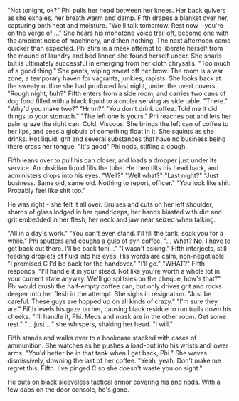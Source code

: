 "Not tonight, ok?" 
Phi pulls her head between her knees. Her back quivers as she exhales, her breath warm and damp. Fifth drapes a blanket over her, capturing both heat and moisture. 
"We'll talk tomorrow. Rest now - you're on the verge of ..."
She hears his monotone voice trail off, become one with the ambient noise of machinery, and then nothing. 
The next afternoon came quicker than expected. Phi stirs in a meek attempt to liberate herself from the mound of laundry and bed linnen she found herself under. She snarls but is ultimately successful in emerging from her cloth chrysalis. 
"Too much of a good thing." She pants, wiping sweat off her brow. The room is a war zone, a temporary haven for vagrants, junkies, rapists. She looks back at the sweaty outline she had produced last night, under the overt covers.
"Rough night, huh?" Fifth enters from a side room, and carries two cans of dog food filled with a black liquid to a cooler serving as side table. "There."
"Why'd you make two?"
"Hmm?"
"You don't drink coffee. Told me it did things to your stomach."
"The left one is yours."
Phi reaches out and lets her palm graze the right can. Cold. Viscous. She brings the left can of coffee to her lips, and sees a globule of something float in it. She squints as she drinks. Hot liquid, grit and several substances that have no business being there cross her tongue. 
"It's good" Phi nods, stifling a cough. 

Fifth leans over to pull his can closer, and loads a dropper just under its service. An obsidian liquid fills the tube. He then tilts his head back, and administers drops into his eyes. 
"Well?"
"Well what?"
"Last night?"
"Just business. Same old, same old. Nothing to report, officer."
"You look like shit. Probably feel like shit too."

He was right - she felt it all over. Bruises and cuts on her left shoulder, shards of glass lodged in her quadriceps, her hands blasted with dirt and grit embedded in her flesh, her neck and jaw near seized when talking. 

"All in a day's work."
"You can't even stand. I'll fill the tank, soak you for a while."
Phi sputters and coughs a gulp of syn coffee. "... What? No, I have to get back out there. I'll be back toni..."
"I wasn't asking." Fifth interjects, still feeding droplets of fluid into his eyes. His words are calm, non-negotiable. 
"I promised C I'd be back for the handover."
"I'll go."
"WHAT?"
Fifth responds. "I'll handle it in your stead. Not like you're worth a whole lot in your current state anyway. We'll go splitsies on the cheque, how's that?"
Phi would crush the half-empty coffee can, but only drives grit and rocks deeper into her flesh in the attempt. She sighs in resignation. 
"Just be careful. These guys are hopped up on all kinds of crazy."
"I'm sure they are."
Fifth levels his gaze on her, causing black residue to run trails down his cheeks. 
"I'll handle it, Phi. Meds and mask are in the other room. Get some rest."
"... just ..." she whispers, shaking her head. 
"I will." 

Fifth stands and walks over to a bookcase stacked with cases of ammunition. She watches as he pushes a load-out into his wrists and lower arms. 
"You'd better be in that tank when I get back, Phi."
She waves dismissively, downing the last of her coffee. "Yeah, yeah. Don't make me regret this, Fifth. I've pinged C so she doesn't waste you on sight."

He puts on black sleeveless tactical armor covering his and nods. With a few dabs on the door console, he's gone.